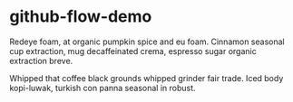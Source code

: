 # github-flow-demo

Redeye foam, at organic pumpkin spice and eu foam. Cinnamon seasonal cup extraction, mug decaffeinated crema, espresso sugar organic extraction breve.

Whipped that coffee black grounds whipped grinder fair trade. Iced body kopi-luwak, turkish con panna seasonal in robust.